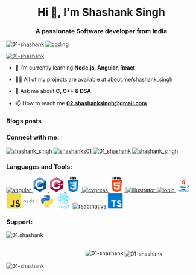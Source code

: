 <h1 align="center">Hi 👋, I'm Shashank Singh</h1>
<h3 align="center">A passionate Software developer from India</h3>

<img src="https://ampron.eu/wp-content/uploads/2019/01/code-developer.gif" width="400" align="right" alt="coding" />
<p align="left"> <img src="https://komarev.com/ghpvc/?username=01-shashank&label=Profile%20views&color=0e75b6&style=flat" alt="01-shashank" /> </p>

<p align="left"> <a href="https://github.com/ryo-ma/github-profile-trophy"><img src="https://github-profile-trophy.vercel.app/?username=01-shashank" alt="01-shashank" /></a> </p>

- 🌱 I’m currently learning **Node.js, Angular, React**

- 👨‍💻 All of my projects are available at [about.me/shashank_singh](about.me/shashank_singh)

- 💬 Ask me about **C, C++ & DSA**

- 📫 How to reach me **02.shashanksingh@gmail.com**

### Blogs posts
<!-- BLOG-POST-LIST:START -->
<!-- BLOG-POST-LIST:END -->

<h3 align="left">Connect with me:</h3>
<p align="left">
<a href="https://dev.to/shashank_singh" target="blank"><img align="center" src="https://raw.githubusercontent.com/rahuldkjain/github-profile-readme-generator/master/src/images/icons/Social/devto.svg" alt="shashank_singh" height="30" width="40" /></a>
<a href="https://www.codechef.com/users/shashanks01" target="blank"><img align="center" src="https://cdn.jsdelivr.net/npm/simple-icons@3.1.0/icons/codechef.svg" alt="shashanks01" height="30" width="40" /></a>
<a href="https://www.leetcode.com/01_shashank" target="blank"><img align="center" src="https://raw.githubusercontent.com/rahuldkjain/github-profile-readme-generator/master/src/images/icons/Social/leet-code.svg" alt="01_shashank" height="30" width="40" /></a>
<a href="https://www.hackerearth.com/shashank_singh" target="blank"><img align="center" src="https://raw.githubusercontent.com/rahuldkjain/github-profile-readme-generator/master/src/images/icons/Social/hackerearth.svg" alt="shashank_singh" height="30" width="40" /></a>
</p>

<h3 align="left">Languages and Tools:</h3>
<p align="left"> <a href="https://angular.io" target="_blank" rel="noreferrer"> <img src="https://angular.io/assets/images/logos/angular/angular.svg" alt="angular" width="40" height="40"/> </a> <a href="https://www.cprogramming.com/" target="_blank" rel="noreferrer"> <img src="https://raw.githubusercontent.com/devicons/devicon/master/icons/c/c-original.svg" alt="c" width="40" height="40"/> </a> <a href="https://www.w3schools.com/cpp/" target="_blank" rel="noreferrer"> <img src="https://raw.githubusercontent.com/devicons/devicon/master/icons/cplusplus/cplusplus-original.svg" alt="cplusplus" width="40" height="40"/> </a> <a href="https://www.w3schools.com/css/" target="_blank" rel="noreferrer"> <img src="https://raw.githubusercontent.com/devicons/devicon/master/icons/css3/css3-original-wordmark.svg" alt="css3" width="40" height="40"/> </a> <a href="https://www.cypress.io" target="_blank" rel="noreferrer"> <img src="https://raw.githubusercontent.com/simple-icons/simple-icons/6e46ec1fc23b60c8fd0d2f2ff46db82e16dbd75f/icons/cypress.svg" alt="cypress" width="40" height="40"/> </a> <a href="https://www.w3.org/html/" target="_blank" rel="noreferrer"> <img src="https://raw.githubusercontent.com/devicons/devicon/master/icons/html5/html5-original-wordmark.svg" alt="html5" width="40" height="40"/> </a> <a href="https://www.adobe.com/in/products/illustrator.html" target="_blank" rel="noreferrer"> <img src="https://www.vectorlogo.zone/logos/adobe_illustrator/adobe_illustrator-icon.svg" alt="illustrator" width="40" height="40"/> </a> <a href="https://ionicframework.com" target="_blank" rel="noreferrer"> <img src="https://upload.wikimedia.org/wikipedia/commons/d/d1/Ionic_Logo.svg" alt="ionic" width="40" height="40"/> </a> <a href="https://www.java.com" target="_blank" rel="noreferrer"> <img src="https://raw.githubusercontent.com/devicons/devicon/master/icons/java/java-original.svg" alt="java" width="40" height="40"/> </a> <a href="https://developer.mozilla.org/en-US/docs/Web/JavaScript" target="_blank" rel="noreferrer"> <img src="https://raw.githubusercontent.com/devicons/devicon/master/icons/javascript/javascript-original.svg" alt="javascript" width="40" height="40"/> </a> <a href="https://nodejs.org" target="_blank" rel="noreferrer"> <img src="https://raw.githubusercontent.com/devicons/devicon/master/icons/nodejs/nodejs-original-wordmark.svg" alt="nodejs" width="40" height="40"/> </a> <a href="https://www.python.org" target="_blank" rel="noreferrer"> <img src="https://raw.githubusercontent.com/devicons/devicon/master/icons/python/python-original.svg" alt="python" width="40" height="40"/> </a> <a href="https://reactjs.org/" target="_blank" rel="noreferrer"> <img src="https://raw.githubusercontent.com/devicons/devicon/master/icons/react/react-original-wordmark.svg" alt="react" width="40" height="40"/> </a> <a href="https://reactnative.dev/" target="_blank" rel="noreferrer"> <img src="https://reactnative.dev/img/header_logo.svg" alt="reactnative" width="40" height="40"/> </a> <a href="https://www.typescriptlang.org/" target="_blank" rel="noreferrer"> <img src="https://raw.githubusercontent.com/devicons/devicon/master/icons/typescript/typescript-original.svg" alt="typescript" width="40" height="40"/> </a> </p>

<h3 align="left">Support:</h3>
<p><a href="https://www.buymeacoffee.com/01.shashank"> <img align="left" src="https://cdn.buymeacoffee.com/buttons/v2/default-yellow.png" height="50" width="210" alt="01.shashank" /></a></p><br><br>

<p><img align="left" src="https://github-readme-stats.vercel.app/api/top-langs?username=01-shashank&show_icons=true&locale=en&layout=compact" alt="01-shashank" /></p>

<p>&nbsp;<img align="center" src="https://github-readme-stats.vercel.app/api?username=01-shashank&show_icons=true&locale=en" alt="01-shashank" /></p>

<p><img align="center" src="https://github-readme-streak-stats.herokuapp.com/?user=01-shashank&" alt="01-shashank" /></p>
